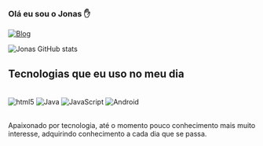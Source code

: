 ### Olá eu sou o Jonas ✋
[![Blog](https://img.shields.io/badge/Instagram-E4405F?style=for-the-badge&logo=instagram&logoColor=white)](https://www.instagram.com/jonas.duarte.9883)

![Jonas GitHub stats](https://github-readme-stats.vercel.app/api?username=JonasCDuarte&show_icons=true&theme=dracula)

## Tecnologias que eu uso no meu dia

<div style="display: inline_block"><br/>
  <img align="center" alt="html5" src="https://img.shields.io/badge/Python-14354C?style=for-the-badge&logo=python&logoColor=white" />
  <img align="center" alt="Java" src="https://img.shields.io/badge/Java-ED8B00?style=for-the-badge&logo=openjdk&logoColor=white" />
   <img align="center" alt="JavaScript" src="https://img.shields.io/badge/JavaScript-323330?style=for-the-badge&logo=javascript&logoColor=F7DF1E"/>
    <img align="center" alt="Android" src="https://img.shields.io/badge/Android-3DDC84?style=for-the-badge&logo=android&logoColor=white" />
</div><br/>

Apaixonado por tecnologia, até o momento pouco conhecimento mais muito interesse, adquirindo conhecimento a cada dia que se passa.


